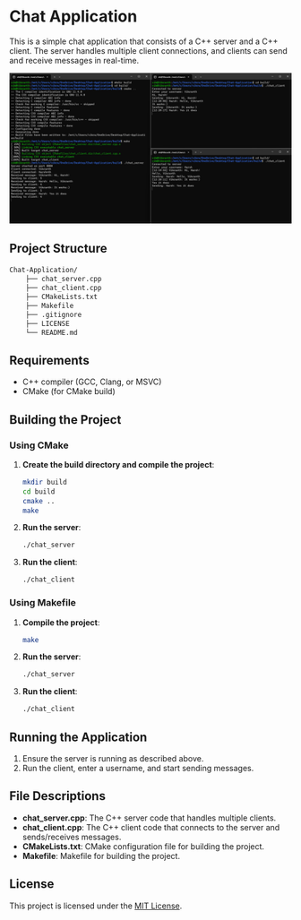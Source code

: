 # Chat Application

This is a simple chat application that consists of a C++ server and a C++ client. The server handles multiple client connections, and clients can send and receive messages in real-time.

![alt text](image.png)

## Project Structure

```
Chat-Application/
    ├── chat_server.cpp
    ├── chat_client.cpp
    ├── CMakeLists.txt
    ├── Makefile
    ├── .gitignore
    ├── LICENSE
    └── README.md
```

## Requirements

- C++ compiler (GCC, Clang, or MSVC)
- CMake (for CMake build)

## Building the Project

### Using CMake

1. **Create the build directory and compile the project**:

    ```bash
    mkdir build
    cd build
    cmake ..
    make
    ```

2. **Run the server**:

    ```bash
    ./chat_server
    ```

3. **Run the client**:

    ```bash
    ./chat_client
    ```

### Using Makefile

1. **Compile the project**:

    ```bash
    make
    ```

2. **Run the server**:

    ```bash
    ./chat_server
    ```

3. **Run the client**:

    ```bash
    ./chat_client
    ```

## Running the Application

1. Ensure the server is running as described above.
2. Run the client, enter a username, and start sending messages.

## File Descriptions

- **chat_server.cpp**: The C++ server code that handles multiple clients.
- **chat_client.cpp**: The C++ client code that connects to the server and sends/receives messages.
- **CMakeLists.txt**: CMake configuration file for building the project.
- **Makefile**: Makefile for building the project.

## License

This project is licensed under the [MIT License](LICENSE).